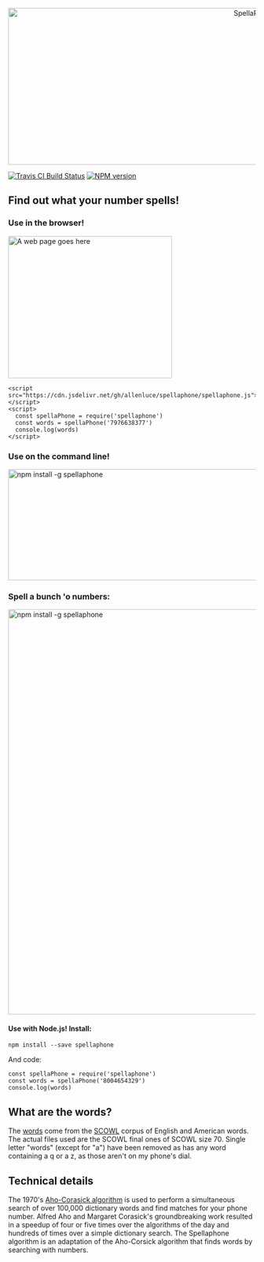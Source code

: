 <p align="center">
  <img src="https://github.com/allenluce/spellaphone/raw/master/docs/spellaphone.png?raw=true" alt="SpellaPhone" width="985" height="319" />
</p>

<!-- BADGES/ -->

<span class="badge-travisci"><a href="http://travis-ci.org/allenluce/spellaphone" title="Check this project's build status on TravisCI"><img src="https://img.shields.io/travis/allenluce/spellaphone/master.svg" alt="Travis CI Build Status" /></a></span>
<span class="badge-npmversion"><a href="https://npmjs.org/package/spellaphone" title="View this project on NPM"><img src="https://img.shields.io/npm/v/spellaphone.svg" alt="NPM version" /></a></span>

<!-- /BADGES -->

## Find out what your number spells!
<div id="demo"></div>

### Use in the browser!

<a href="https://jsfiddle.net/allenluce/c49r5b4b/" target="blank">
  <img align="center" src="https://github.com/allenluce/spellaphone/raw/master/docs/web.gif?raw=true" alt="A web page goes here" width="333" height="289" />
</a>

    <script src="https://cdn.jsdelivr.net/gh/allenluce/spellaphone/spellaphone.js"></script>
    <script>
      const spellaPhone = require('spellaphone')
      const words = spellaPhone('7976638377')
      console.log(words)
    </script>

### Use on the command line!

<img src="https://github.com/allenluce/spellaphone/raw/master/docs/flat.gif?raw=true" alt="npm install -g spellaphone" width="815" height="226" />

### Spell a bunch 'o numbers:

<img src="https://github.com/allenluce/spellaphone/raw/master/docs/bulk.gif?raw=true" alt="npm install -g spellaphone" width="888" height="824" />

#### Use with Node.js!  Install:

    npm install --save spellaphone

And code:

    const spellaPhone = require('spellaphone')
    const words = spellaPhone('8004654329')
    console.log(words)

## What are the words?

The [words](words.txt) come from the
[SCOWL](http://wordlist.aspell.net) corpus of English and American
words. The actual files used are the SCOWL final ones of SCOWL
size 70. Single letter "words" (except for "a") have been removed as
has any word containing a q or a z, as those aren't on my phone's
dial.

## Technical details

The 1970's [Aho-Corasick algorithm](https://cr.yp.to/bib/1975/aho.pdf)
is used to perform a simultaneous search of over 100,000 dictionary
words and find matches for your phone number. Alfred Aho and Margaret
Corasick's groundbreaking work resulted in a speedup of four or five
times over the algorithms of the day and hundreds of times over a
simple dictionary search. The Spellaphone algorithm is an adaptation
of the Aho-Corsick algorithm that finds words by searching with
numbers.
